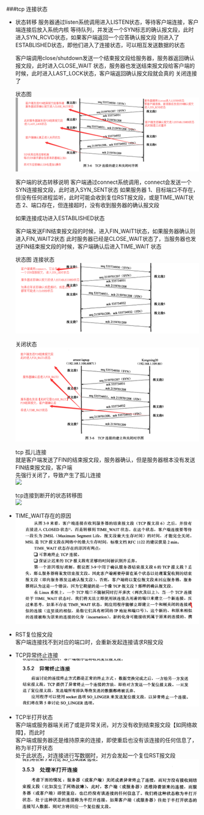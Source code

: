 ###tcp 连接状态
- 状态转移
    服务器通过listen系统调用进入LISTEN状态，等待客户端连接，客户端连接后放入系统内核
    等待队列，并发送一个SYN标志的确认报文段，此时进入SYN_RCVD状态，如果客户端返回一个应答确认报文段
    则进入了ESTABLISHED状态，即他们进入了连接状态，可以相互发送数据的状态

    客户端调用close/shutdown发送一个结束报文段给服务器，服务器返回确认报文段，此时进入CLOSE_WAIT
    状态，服务器也发送结束报文段给客户端的时候，此时进入LAST_LOCK状态，客户端返回确认报文段就会真的
    关闭连接了

    状态图
    ![status](tcp_status.png)


    客户端的状态转移说明
    客户端通过connect系统调用，connect会发送一个SYN连接报文段，此时进入SYN_SENT状态
    如果服务器
    1、目标端口不存在，但没有任何进程监听，此时可能会收到复位RST报文段，或是TIME_WAIT状态
    2、端口存在，但连接超时，没有收到服务器的确认报文段

    如果连接成功进入ESTABLISHED状态

    客户端发送FIN结束报文段的时候，进入FIN_WAIT1状态，如果服务器确认则进入FIN_WAIT2状态
    此时服务器已经是CLOSE_WAIT状态了，当服务器也发送FIN结束报文段的时候，客户端确认后进入TIME_WAIT
    状态

    状态图
    连接状态
    ![](tcp_client_connect.png)

    关闭状态
    ![](tcp_client_close.png)  
    
    tcp 孤儿连接  
    就是客户端发送了FIN的结束报文段，服务器确认，但是服务器根本没有发送FIN结束报文段，客户端  
    先强行关闭了，导致产生了孤儿连接   
    ![](tcp_close2.png)  
    
    tcp连接到断开的状态转移图  
    ![](tcp_connect_close_status.png)  
    
- TIME_WAIT存在的原因   
    ![time_wait](time_wait.png)  
    
- RST复位报文段    
  客户端连接找不到对应的端口时，会重新发起连接请求R报文段  
  
- TCP异常终止连接  
    ![](tcp_exception_close.png)    
    
- TCP半打开状态  
    客户端或服务器端关闭了或是异常关闭，对方没有收到结束报文段【如网络故障】，而此时  
    客户端或服务器还是维持原来的连接，即使重启也没有该连接的任何信息了，称为半打开状态  
    处于此状态，对连接进行写数据时，对方会发起一个复位RST报文段  
    ![](tcp_open1.png)
